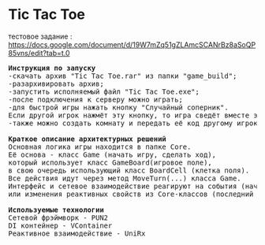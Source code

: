 # Tic Tac Toe
тестовое задание : https://docs.google.com/document/d/19W7mZq51gZLAmcSCANrBz8aSoQP85vns/edit?tab=t.0

<pre>
<b>Инструкция по запуску</b>
-скачать архив "Tic Tac Toe.rar" из папки "game_build";
-разархивировать архив;
-запустить исполняемый файл "Tic Tac Toe.exe";
-после подключения к серверу можно играть;
-для быстрой игры нажать кнопку "Случайный соперник". 
Если другой игрок нажмёт эту кнопку, то игра сведёт вместе этих игроков, и можно начинать игру;
-также можно создать комнату и передать её код другому игроку, если хотите поиграть с товарищем.

<b>Краткое описание архитектурных решений</b>
Основная логика игры находится в папке Core.
Её основа - класс Game (начать игру, сделать ход), 
который использует класс GameBoard(игровое поле), 
в свою очередь использующий класс BoardCell (клетка поля).
Все действия идут через метод MoveTurn(...) класса Game. 
Интерфейс и сетевое взаимодействие реагируют на события (начало, окончание игры) 
или изменения реактивных свойств из Core-классов (последний ход, содержимое клетки поля).

<b>Используемые технологии</b>
Сетевой фрэймворк - PUN2
DI контейнер - VContainer
Реактивное взаимодействие - UniRx
</pre>
